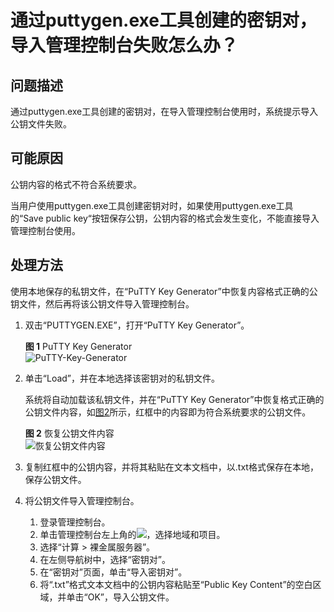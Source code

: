 # 通过puttygen.exe工具创建的密钥对，导入管理控制台失败怎么办？<a name="bms_faq_0030"></a>

## 问题描述<a name="section51637593141938"></a>

通过puttygen.exe工具创建的密钥对，在导入管理控制台使用时，系统提示导入公钥文件失败。

## 可能原因<a name="section30783045141945"></a>

公钥内容的格式不符合系统要求。

当用户使用puttygen.exe工具创建密钥对时，如果使用puttygen.exe工具的“Save public key“按钮保存公钥，公钥内容的格式会发生变化，不能直接导入管理控制台使用。

## 处理方法<a name="section5338199164313"></a>

使用本地保存的私钥文件，在“PuTTY Key Generator”中恢复内容格式正确的公钥文件，然后再将该公钥文件导入管理控制台。

1.  双击“PUTTYGEN.EXE”，打开“PuTTY Key Generator”。

    **图 1**  PuTTY Key Generator<a name="bms_01_0015_fig59544198014"></a>  
    ![](figures/PuTTY-Key-Generator.png "PuTTY-Key-Generator")

2.  单击“Load”，并在本地选择该密钥对的私钥文件。

    系统将自动加载该私钥文件，并在“PuTTY Key Generator”中恢复格式正确的公钥文件内容，如[图2](#fig5530274016810)所示，红框中的内容即为符合系统要求的公钥文件。

    **图 2**  恢复公钥文件内容<a name="fig5530274016810"></a>  
    ![](figures/恢复公钥文件内容.png "恢复公钥文件内容")

3.  复制红框中的公钥内容，并将其粘贴在文本文档中，以.txt格式保存在本地，保存公钥文件。
4.  将公钥文件导入管理控制台。
    1.  登录管理控制台。
    2.  单击管理控制台左上角的![](figures/icon-region.png)，选择地域和项目。
    3.  选择“计算 \> 裸金属服务器”。
    4.  在左侧导航树中，选择“密钥对”。
    5.  在“密钥对”页面，单击“导入密钥对”。
    6.  将“.txt”格式文本文档中的公钥内容粘贴至“Public Key Content”的空白区域，并单击“OK”，导入公钥文件。


